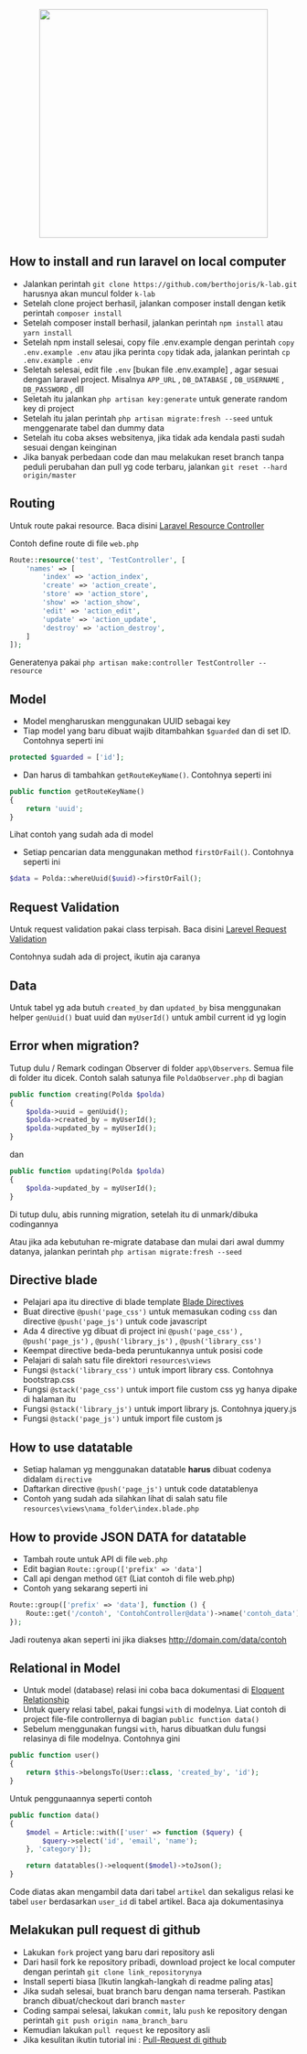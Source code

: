 <p align="center"><a href="https://laravel.com" target="_blank"><img src="https://raw.githubusercontent.com/laravel/art/master/logo-lockup/5%20SVG/2%20CMYK/1%20Full%20Color/laravel-logolockup-cmyk-red.svg" width="400"></a></p>

## How to install and run laravel on local computer

-   Jalankan perintah `git clone https://github.com/berthojoris/k-lab.git` harusnya akan muncul folder `k-lab`
-   Setelah clone project berhasil, jalankan composer install dengan ketik perintah `composer install`
-   Setelah composer install berhasil, jalankan perintah `npm install` atau `yarn install`
-   Setelah npm install selesai, copy file .env.example dengan perintah `copy .env.example .env` atau jika perinta `copy` tidak ada, jalankan perintah `cp .env.example .env`
-   Seletah selesai, edit file `.env` [bukan file .env.example] , agar sesuai dengan laravel project. Misalnya `APP_URL` , `DB_DATABASE` , `DB_USERNAME` , `DB_PASSWORD` , dll
-   Seletah itu jalankan `php artisan key:generate` untuk generate random key di project
-   Setelah itu jalan perintah `php artisan migrate:fresh --seed` untuk menggenarate tabel dan dummy data
-   Setelah itu coba akses websitenya, jika tidak ada kendala pasti sudah sesuai dengan keinginan
-   Jika banyak perbedaan code dan mau melakukan reset branch tanpa peduli perubahan dan pull yg code terbaru, jalankan `git reset --hard origin/master`

## Routing

Untuk route pakai resource. Baca disini [Laravel Resource Controller](https://laravel.com/docs/8.x/controllers#resource-controllers)

Contoh define route di file `web.php`

```php
Route::resource('test', 'TestController', [
    'names' => [
        'index' => 'action_index',
        'create' => 'action_create',
        'store' => 'action_store',
        'show' => 'action_show',
        'edit' => 'action_edit',
        'update' => 'action_update',
        'destroy' => 'action_destroy',
    ]
]);
```

Generatenya pakai `php artisan make:controller TestController --resource`

## Model

-   Model mengharuskan menggunakan UUID sebagai key
-   Tiap model yang baru dibuat wajib ditambahkan `$guarded` dan di set ID. Contohnya seperti ini

```php
protected $guarded = ['id'];
```

-   Dan harus di tambahkan `getRouteKeyName()`. Contohnya seperti ini

```php
public function getRouteKeyName()
{
    return 'uuid';
}
```

Lihat contoh yang sudah ada di model

-   Setiap pencarian data menggunakan method `firstOrFail()`. Contohnya seperti ini

```php
$data = Polda::whereUuid($uuid)->firstOrFail();
```

## Request Validation

Untuk request validation pakai class terpisah. Baca disini [Larevel Request Validation](https://laravel.com/docs/8.x/validation#creating-form-requests)

Contohnya sudah ada di project, ikutin aja caranya

## Data

Untuk tabel yg ada butuh `created_by` dan `updated_by` bisa menggunakan helper `genUuid()` buat uuid dan `myUserId()` untuk ambil current id yg login

## Error when migration?

Tutup dulu / Remark codingan Observer di folder `app\Observers`. Semua file di folder itu dicek. Contoh salah satunya file `PoldaObserver.php` di bagian

```php
public function creating(Polda $polda)
{
    $polda->uuid = genUuid();
    $polda->created_by = myUserId();
    $polda->updated_by = myUserId();
}
```

dan

```php
public function updating(Polda $polda)
{
    $polda->updated_by = myUserId();
}
```

Di tutup dulu, abis running migration, setelah itu di unmark/dibuka codingannya

Atau jika ada kebutuhan re-migrate database dan mulai dari awal dummy datanya, jalankan perintah `php artisan migrate:fresh --seed`

## Directive blade

-   Pelajari apa itu directive di blade template [Blade Directives](https://laravel.com/docs/8.x/blade#blade-directives)
-   Buat directive `@push('page_css')` untuk memasukan coding `css` dan directive `@push('page_js')` untuk code javascript
-   Ada 4 directive yg dibuat di project ini `@push('page_css')` , `@push('page_js')` , `@push('library_js')` , `@push('library_css')`
-   Keempat directive beda-beda peruntukannya untuk posisi code
-   Pelajari di salah satu file direktori `resources\views`
-   Fungsi `@stack('library_css')` untuk import library css. Contohnya bootstrap.css
-   Fungsi `@stack('page_css')` untuk import file custom css yg hanya dipake di halaman itu
-   Fungsi `@stack('library_js')` untuk import library js. Contohnya jquery.js
-   Fungsi `@stack('page_js')` untuk import file custom js

## How to use datatable

-   Setiap halaman yg menggunakan datatable **harus** dibuat codenya didalam `directive`
-   Daftarkan directive `@push('page_js')` untuk code datatablenya
-   Contoh yang sudah ada silahkan lihat di salah satu file `resources\views\nama_folder\index.blade.php`

## How to provide JSON DATA for datatable

-   Tambah route untuk API di file `web.php`
-   Edit bagian `Route::group(['prefix' => 'data']`
-   Call api dengan method `GET` (Liat contoh di file web.php)
-   Contoh yang sekarang seperti ini

```php
Route::group(['prefix' => 'data'], function () {
    Route::get('/contoh', 'ContohController@data')->name('contoh_data');
});
```

Jadi routenya akan seperti ini jika diakses http://domain.com/data/contoh

## Relational in Model

-   Untuk model (database) relasi ini coba baca dokumentasi di [Eloquent Relationship](https://laravel.com/docs/8.x/eloquent-relationships)
-   Untuk query relasi tabel, pakai fungsi `with` di modelnya. Liat contoh di project file-file controllernya di bagian `public function data()`
-   Sebelum menggunakan fungsi `with`, harus dibuatkan dulu fungsi relasinya di file modelnya. Contohnya gini

```php
public function user()
{
    return $this->belongsTo(User::class, 'created_by', 'id');
}
```

Untuk penggunaannya seperti contoh

```php
public function data()
{
    $model = Article::with(['user' => function ($query) {
        $query->select('id', 'email', 'name');
    }, 'category']);

    return datatables()->eloquent($model)->toJson();
}
```

Code diatas akan mengambil data dari tabel `artikel` dan sekaligus relasi ke tabel `user` berdasarkan `user_id` di tabel artikel. Baca aja dokumentasinya

## Melakukan pull request di github

-   Lakukan `fork` project yang baru dari repository asli
-   Dari hasil fork ke repository pribadi, download project ke local computer dengan perintah `git clone link_repositorynya`
-   Install seperti biasa [Ikutin langkah-langkah di readme paling atas]
-   Jika sudah selesai, buat branch baru dengan nama terserah. Pastikan branch dibuat/checkout dari branch `master`
-   Coding sampai selesai, lakukan `commit`, lalu `push` ke repository dengan perintah `git push origin nama_branch_baru`
-   Kemudian lakukan `pull request` ke repository asli
-   Jika kesulitan ikutin tutorial ini : [Pull-Request di github](https://www.youtube.com/watch?v=6_UhNE5qVX4)

```

```

